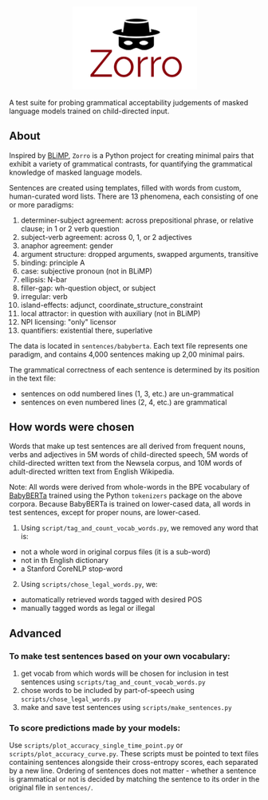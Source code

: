 <div align="center">
 <img src="images/logo.png" width="250"> 
</div>

A test suite for probing grammatical acceptability judgements of masked language models trained on child-directed input.

## About

Inspired by [BLiMP](https://arxiv.org/pdf/1912.00582.pdf), 
`Zorro` is a Python project for creating minimal pairs that exhibit a variety of grammatical contrasts, 
for quantifying the grammatical knowledge of masked language models.

Sentences are created using templates, filled with words from custom, human-curated word lists. 
There are 13 phenomena, each consisting of one or more paradigms:
1. determiner-subject agreement: across prepositional phrase, or relative clause; in 1 or 2 verb question
2. subject-verb agreement: across 0, 1, or 2 adjectives
3. anaphor agreement: gender
4. argument structure: dropped arguments, swapped arguments, transitive
5. binding: principle A
6. case: subjective pronoun  (not in BLiMP)
7. ellipsis: N-bar
8. filler-gap: wh-question object, or subject
9. irregular: verb
10. island-effects: adjunct, coordinate_structure_constraint 
11. local attractor: in question with auxiliary (not in BLiMP)
12. NPI licensing: "only" licensor
13. quantifiers: existential there, superlative

The data is located in `sentences/babyberta`. 
Each text file represents one paradigm, and contains 4,000 sentences making up 2,00 minimal pairs.

The grammatical correctness of each sentence is determined by its position in the text file:
- sentences on odd numbered lines (1, 3, etc.) are un-grammatical
- sentences on even numbered lines (2, 4, etc.) are grammatical

## How words were chosen

Words that make up test sentences are all derived from frequent nouns, verbs and adjectives in 5M words of child-directed speech, 
5M words of child-directed written text from the Newsela corpus, and 10M words of adult-directed written text from English Wikipedia.

Note: All words were derived from whole-words in the BPE vocabulary of [BabyBERTa](https://github.com/phueb/BabyBERTa) trained using the Python `tokenizers` package on the above corpora. 
Because BabyBERTa is trained on lower-cased data, all words in test sentences, except for proper nouns, are lower-cased. 

1. Using `script/tag_and_count_vocab_words.py`, we removed any word that is:
- not a whole word in original corpus files (it is a sub-word)
- not in th English dictionary
- a Stanford CoreNLP stop-word

2. Using `scripts/chose_legal_words.py`, we:
- automatically retrieved words tagged with desired POS
- manually tagged words as legal or illegal


## Advanced

### To make test sentences based on your own vocabulary:

1. get vocab from which words will be chosen for inclusion in test sentences using `scripts/tag_and_count_vocab_words.py`
2. chose words to be included by part-of-speech using `scripts/chose_legal_words.py`
2. make and save test sentences using `scripts/make_sentences.py`

### To score predictions made by your models:

Use `scripts/plot_accuracy_single_time_point.py` or `scripts/plot_accuracy_curve.py`. 
These scripts must be pointed to text files containing sentences alongside their cross-entropy scores, 
each separated by a new line. Ordering of sentences does not matter - 
whether a sentence is grammatical or not is decided by matching the sentence to its order in the original file in `sentences/`.
 

